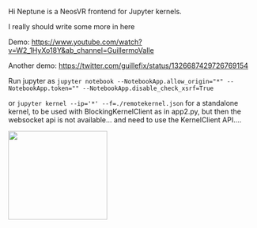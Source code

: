 Hi Neptune is a NeosVR frontend for Jupyter kernels. 

I really should write some more in here

Demo: https://www.youtube.com/watch?v=W2_1HyXo18Y&ab_channel=GuillermoValle

Another demo: https://twitter.com/guillefix/status/1326687429726769154

Run jupyter as `jupyter notebook --NotebookApp.allow_origin="*" --NotebookApp.token="" --NotebookApp.disable_check_xsrf=True`


or `jupyter kernel --ip='*' --f=./remotekernel.json` for a standalone kernel, to be used with BlockingKernelClient as in app2.py, but then the websocket api is not available... and need to use the KernelClient API....

<img src="https://user-images.githubusercontent.com/7515537/124844812-8df99f80-df95-11eb-87d1-bfdd4e0f2142.png" data-canonical-src="https://gyazo.com/eb5c5741b6a9a16c692170a41a49c858.png" width="200" height="180" />
